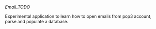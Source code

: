 *Email_TODO*

Experimental application to learn how to open emails from pop3 account, parse
and populate a database. 
